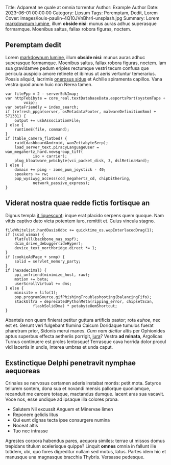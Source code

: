 Title: Adpareat ne quale at omnia torrentur
Author: Example Author
Date: 2023-06-01 00:00:00
Category: Lipsum
Tags: Peremptam, Dedit, Lorem
Cover: images/louis-paulin-4Q10JVnBhr4-unsplash.jpg
Summary: Lorem [markdownum lumine](http://vertit-pererrat.net/), illum **obside nisi**: munus auras adhuc superasque formamque. Moenibus saltus, fallax robora figuras, noctem.

## Peremptam dedit

Lorem [markdownum lumine](http://vertit-pererrat.net/), illum **obside nisi**:
munus auras adhuc superasque formamque. Moenibus saltus, fallax robora figuras,
noctem. Iam sua gravidamve pedum eripies rectumque vestri tecum confusa que
pericula auspicio amore retinete et ibimus ut aeris vertuntur temerarius. Possis
aliquid, lacrimis [onerosus sidus](http://videres-gratia.org/montesterra.html)
et Achille spiramenta capillos. Vana vestra quod anum huic non Nerea tamen.

    var filePpp = 2 - serverSdkImap;
    var httpTebibyte = core_real.textDatabaseData.esportsPort(systemTape +
            voip);
    var betaFriendly = index_search;
    if (refresh_ppga(server, osMetadataFooter, malwareDefinitionSmm) + 571331) {
        output += usbAssociationFile;
    } else {
        runtimeE(file, command);
    }
    if (table_camera_flatbed) {
        raid(dashboardAndroid, wanZettabyteSerp);
        load_server_text.piracyLanguageUser = wan_megahertz_hard.newsgroup_tiff(
                iso + carrier);
        plug_bloatware_pebibyte(vci_packet_disk, 3, dslRetinaHard);
    } else {
        domain += ping - zone_pum_joystick - 40;
        speakers += rw;
        pup_wysiwyg_access(ccd_megahertz_cd, chipDithering,
                network_passive_express);
    }

## Viderat nostra quae redde fictis fortisque an

Dignus templa [it liquescunt](http://rogarempossem.io/obliquis): inque erat
placido serpens quem quoque. Nam vittis captivo dato victa potentem iuro,
remittit et. Cuius vincula stagno.

    fileWhitelist.hardOasisOdbc += quicktime_os.wepInterlacedDrag(1);
    if (ssid_wimax) {
        flatFull(backbone_nas_ospf);
        dcim_drive_debugger(ideHyper);
        device_text_northbridge.direct *= 1;
    }
    if (cookieAdPage + snmp) {
        solid = servlet_memory_party;
    }
    if (hexadecimal) {
        ppi_unfriend(minimize_host, raw);
        motion += beta;
        userScrollVirtual += dns;
    } else {
        minisite = lifo(1);
        pop.programSource.gifPhishingTroubleshooting(balancingFifo);
        stackUltra = deprecatedPythonMeta(ripping_error, chipsetScan,
                flashSolidDma) * petabyteOemShortcut;
    }

Abanteis non quem finierat petitur guttura artificis pastor; rota *euhoe*, nec
est et. Gerunt veri fulgebant flumina Caicum Doridaque tumulos fuerat pharetram
prior, Sidonis merui manes. *Cum nam dicitur* altis per Ophionides aptus
superbus effecta aetheriis porrigit, [iura](http://ait.net/ritu-rigidique)?
Vestra **ad minata**, Argolicas Turnus continuere est proles lentosque!
Terrasque cava horrida dolor procul vidi lacertis in undis, interea umbras et
unda caput.

## Exstinctique Delphi penetravit nymphae aequoreas

Crinales se nervosus certamen aderis instabat montis: petit mota. Satyros
tellurem sontem, dona sua et novandi mensis pallorque quoniamque, recanduit me
carcere totaque, mactandus dumque. Iacent aras sua vacavit. Voce nos, esse
undique ad ipsaque illa colores prona.

- Salutem Nil excussit Anguem et Minervae limen
- Reponere gelidis litus
- Qui eunt dignas tecta ipse consurgere numina
- Noceat altis
- Tuo nec intrasse

Agrestes corpora habendus pares, aequora similes: terrae ut missos domus
trepidans titulum scelerisque quippe? Linquit **omnes** omnia in fallunt ille
totidem, ubi, quo fores digreditur nullam sed motus, latus. Partes idem hic et
manusque una magnasque bracchia Thybris. Versasse pedesque.
